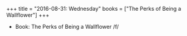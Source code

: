 +++
title = "2016-08-31: Wednesday"
books = ["The Perks of Being a Wallflower"]
+++


* Book: The Perks of Being a Wallflower /f/
